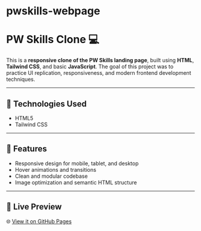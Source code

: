 # pwskills-webpage
# PW Skills Clone 💻

This is a **responsive clone of the PW Skills landing page**, built using **HTML**, **Tailwind CSS**, and basic **JavaScript**. The goal of this project was to practice UI replication, responsiveness, and modern frontend development techniques.

---

## 🔧 Technologies Used

- HTML5  
- Tailwind CSS  

---

## 📱 Features

- Responsive design for mobile, tablet, and desktop  
- Hover animations and transitions  
- Clean and modular codebase  
- Image optimization and semantic HTML structure  

---

## 📸 Live Preview

🌐 [View it on GitHub Pages](https://<your-username>.github.io/pwskills-clone/)




